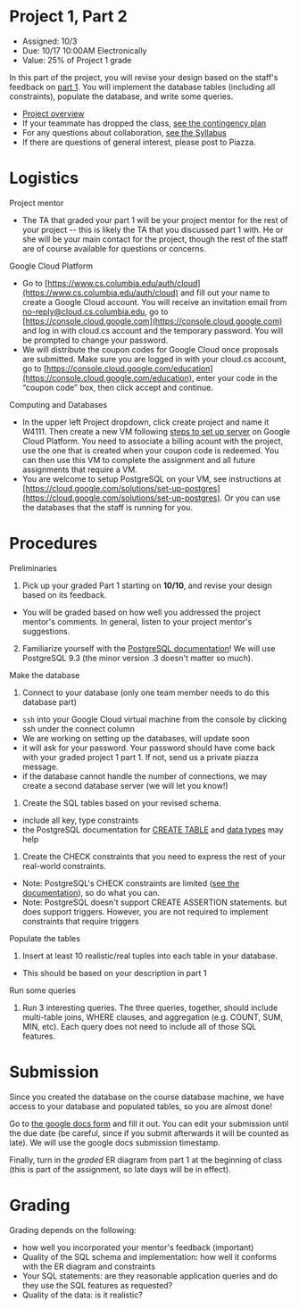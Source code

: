 # Project 1, Part 2

* Assigned: 10/3
* Due: 10/17 10:00AM Electronically
* Value: 25% of Project 1 grade


In this part of the project, you will revise your design based on the staff's feedback on [part 1](./part1.md). You will implement the database tables (including all constraints), populate the database, and write some queries.

* [Project overview](./README.md)
* If your teammate has dropped the class, [see the contingency plan](./part1.md#contingency)
* For any questions about collaboration, [see the Syllabus](http://github.com/w4111/syllabus#cheating)
* If there are questions of general interest, please post to Piazza.



# Logistics

Project mentor

* The TA that graded your part 1 will be your project mentor for the rest of your project -- 
  this is likely the TA that you discussed part 1 with.  He or she will be your main contact for 
  the project, though the rest of the staff are of course available for questions or concerns.


<a name="GCP"></a>
Google Cloud Platform

* Go to [https://www.cs.columbia.edu/auth/cloud](https://www.cs.columbia.edu/auth/cloud) and fill out your name to create a Google Cloud account. You will receive an invitation email from no-reply@cloud.cs.columbia.edu, go to [https://console.cloud.google.com](https://console.cloud.google.com) and log in with cloud.cs account and the temporary password. You will be prompted to change your password.
* We will distribute the coupon codes for Google Cloud once proposals are submitted. Make sure you are logged in with your cloud.cs account, go to [https://console.cloud.google.com/education](https://console.cloud.google.com/education), enter your code in the “coupon code” box, then click accept and continue. 


Computing and Databases

* In the upper left Project dropdown, click create project and name it W4111. Then create a new VM following [steps to set up server](./Steps_to_setup_server.pdf) on Google Cloud Platform. You need to associate a billing acount with the project, use the one that is created when your coupon code is redeemed. You can then use this VM to complete the assignment and all future assignments that require a VM.
* You are welcome to setup PostgreSQL on your VM, see instructions at [https://cloud.google.com/solutions/set-up-postgres](https://cloud.google.com/solutions/set-up-postgres). Or you can use the databases that the staff is running for you.



# Procedures

Preliminaries

1. Pick up your graded Part 1 starting on **10/10**, and revise your design based on its feedback.
  * You will be graded based on how well you addressed the project mentor's comments. 
    In general, listen to your project mentor's suggestions.
2. Familiarize yourself with the [PostgreSQL documentation](http://www.postgresql.org/docs/9.3/interactive/index.html)!
   We will use PostgreSQL 9.3 (the minor version .3 doesn't matter so much).


Make the database

1. Connect to your database (only one team member needs to do this database part)
  * `ssh` into your Google Cloud virtual machine from the console by clicking ssh under the connect column 
  * We are working on setting up the databases, will update soon
  * it will ask for your password.  Your password should have come back with your graded project 1 part 1.  If not, send us a private piazza message.
  * if the database cannot handle the number of connections, we may create a second database server (we will let you know!)

1. Create the SQL tables based on your revised schema.
  * include all key, type constraints
  * the PostgreSQL documentation for [CREATE TABLE](http://www.postgresql.org/docs/9.3/static/sql-createtable.html)
    and [data types](http://www.postgresql.org/docs/9.3/static/datatype.html) may help

1. Create the CHECK constraints that you need to express the rest of your real-world constraints.
  * Note: PostgreSQL's CHECK constraints are limited ([see the documentation](http://www.postgresql.org/docs/9.4/static/ddl-constraints.html)), so do what you can.
  * Note: PostgreSQL doesn't support CREATE ASSERTION statements. but does support triggers.
    However, you are not required to implement constraints that require triggers

Populate the tables

1. Insert at least 10 realistic/real tuples into each table in your database.
  * This should be based on your description in part 1

Run some queries

1. Run 3 interesting queries.
   The three queries, together, should include multi-table joins, WHERE clauses, and aggregation (e.g. COUNT, SUM, MIN, etc). Each
   query does not need to include all of those SQL features.



# Submission
<a name="submit"></a>

Since you created the database on the course database machine, we have access to your database and populated tables, so you are almost done!

Go to [the google docs form](https://docs.google.com/a/columbia.edu/forms/d/e/1FAIpQLSedv3T4Nnq9rN_2iqVO6NrQLXBWGricD-3XRd4Bg8xDy85Ijw/viewform) and fill it out. You can edit your submission until the due date (be careful, since if you submit afterwards it will be counted as late). We will use the google docs submission timestamp.

Finally, turn in the _graded_ ER diagram from part 1 at the beginning of class (this is part of the assignment, so late days will be in effect).



# Grading 
<a name="grading"></a>

Grading depends on the following:

* how well you incorporated your mentor's feedback (important)
* Quality of the SQL schema and implementation:  how well it conforms with the ER diagram and constraints
* Your SQL statements: are they reasonable application queries and do they use the SQL features as requested?
* Quality of the data: is it realistic?  

